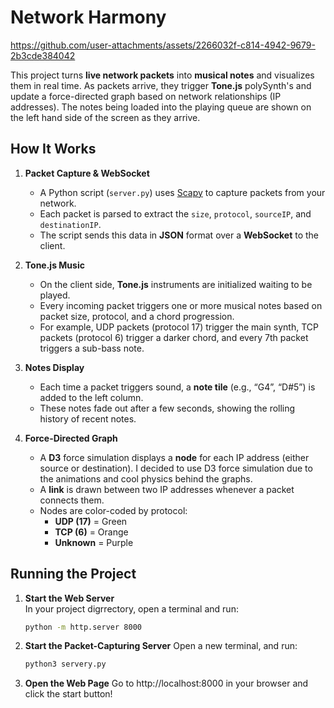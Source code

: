 # Network Harmony

https://github.com/user-attachments/assets/2266032f-c814-4942-9679-2b3cde384042

This project turns **live network packets** into **musical notes** and visualizes them in real time. As packets arrive, they trigger **Tone.js** polySynth's and update a force-directed graph based on network relationships (IP addresses). The notes being loaded into the playing queue are shown on the left hand side of the screen as they arrive.

## How It Works

1. **Packet Capture & WebSocket**  
   - A Python script (`server.py`) uses [Scapy](https://scapy.net/) to capture packets from your network.
   - Each packet is parsed to extract the `size`, `protocol`, `sourceIP`, and `destinationIP`.
   - The script sends this data in **JSON** format over a **WebSocket** to the client.

2. **Tone.js Music**  
   - On the client side, **Tone.js** instruments are initialized waiting to be played.
   - Every incoming packet triggers one or more musical notes based on packet size, protocol, and a chord progression.
   - For example, UDP packets (protocol 17) trigger the main synth, TCP packets (protocol 6) trigger a darker chord, and every 7th packet triggers a sub-bass note.

3. **Notes Display**  
   - Each time a packet triggers sound, a **note tile** (e.g., “G4”, “D#5”) is added to the left column.
   - These notes fade out after a few seconds, showing the rolling history of recent notes.

4. **Force-Directed Graph**  
   - A **D3** force simulation displays a **node** for each IP address (either source or destination). I decided to use D3 force simulation due to the animations and cool physics behind the graphs.
   - A **link** is drawn between two IP addresses whenever a packet connects them.
   - Nodes are color-coded by protocol:
     - **UDP (17)** = Green
     - **TCP (6)** = Orange
     - **Unknown** = Purple

## Running the Project

1. **Start the Web Server**  
   In your project digrrectory, open a terminal and run:
   ```bash
   python -m http.server 8000
   ```

2. **Start the Packet-Capturing Server**
   Open a new terminal, and run:
   ```bash
   python3 servery.py
   ```
3. **Open the Web Page**
   Go to http://localhost:8000 in your browser and click the start button!


